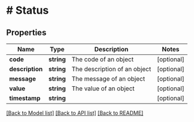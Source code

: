 # # Status

## Properties

Name | Type | Description | Notes
------------ | ------------- | ------------- | -------------
**code** | **string** | The code of an object | [optional]
**description** | **string** | The description of an object | [optional]
**message** | **string** | The message of an object | [optional]
**value** | **string** | The value of an object | [optional]
**timestamp** | **string** |  | [optional]

[[Back to Model list]](../../README.md#models) [[Back to API list]](../../README.md#endpoints) [[Back to README]](../../README.md)
